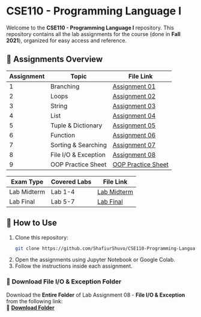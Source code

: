 # CSE110 - Programming Language I

Welcome to the **CSE110 - Programming Language I** repository. This repository contains all the lab assignments for the course (done in **Fall 2021**), organized for easy access and reference.

## 📝 Assignments Overview

| Assignment  | Topic                     | File Link |
|-------|---------------------------|-----------|
| 1     | Branching                 | [Assignment 01](CSE110_Lab_Assignment_01_(Branching).ipynb) |
| 2     | Loops                     | [Assignment 02](CSE110_Lab_Assignment_02_(Loops).ipynb) |
| 3     | String                    | [Assignment 03](CSE110_Lab_Assignment_03_(String).ipynb) |
| 4     | List                      | [Assignment 04](CSE110_Lab_Assignment_04_(List).ipynb) |
| 5     | Tuple & Dictionary        | [Assignment 05](CSE110_Lab_Assignment_05_(Tuple_&_Dictionary).ipynb) |
| 6     | Function                  | [Assignment 06](CSE110_Lab_Assignment_06_(Function).ipynb) |
| 7     | Sorting & Searching       | [Assignment 07](CSE110_Lab_Assignment_07_(Sorting_&_Searching).ipynb) |
| 8     | File I/O & Exception      | [Assignment 08](CSE110_Lab_Assignment_08_(File_I_O_%26_Exception).ipynb) |
| 9     | OOP Practice Sheet        | [OOP Practice Sheet](CSE110_OOP_Practice_Sheet.ipynb) |


| Exam Type     | Covered Labs            | File Link                         |
|---------------|--------------------------|-----------------------------------|
| Lab Midterm   | Lab 1-4                  | [Lab Midterm](CSE110_Lab_Midterm.ipynb) |
| Lab Final     | Lab 5-7                  | [Lab Final](CSE110_Lab_Final.ipynb)     |


## 🔧 How to Use

1. Clone this repository:
   ```sh
   git clone https://github.com/ShafiurShuvo/CSE110-Programming-Language-I.git
   ```
2. Open the assignments using Jupyter Notebook or Google Colab.
3. Follow the instructions inside each assignment.


### 📩 **Download File I/O & Exception Folder**
Download the **Entire Folder** of Lab Assignment 08 - **File I/O & Exception** from the following link:  
🔗 **[Download Folder](https://drive.google.com/uc?export=download&id=1zw6G7lFRDZV6nnCCAv0FDUHxaaeqE1CT)**  
